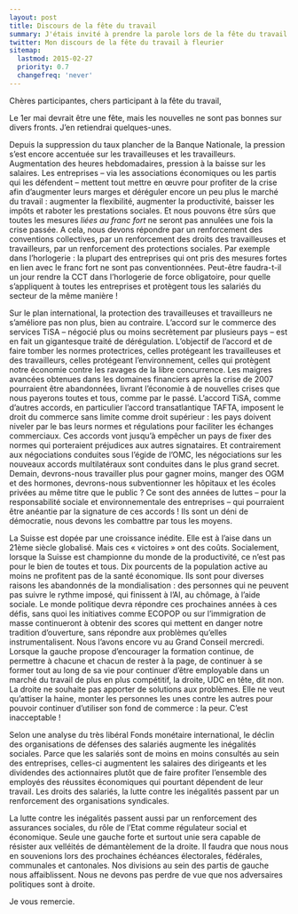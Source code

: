 ```yaml
---
layout: post
title: Discours de la fête du travail
summary: J'étais invité à prendre la parole lors de la fête du travail à Fleurier. Merci aux vallonniers pour l'accueil et la paella!
twitter: Mon discours de la fête du travail à fleurier
sitemap:
  lastmod: 2015-02-27
  priority: 0.7
  changefreq: 'never'
---
```


Chères participantes, chers participant à la fête du travail,

Le 1er mai devrait être une fête, mais les nouvelles ne sont pas bonnes sur divers fronts. J’en retiendrai quelques-unes.

Depuis la suppression du taux plancher de la Banque Nationale, la pression s’est encore accentuée sur les travailleuses et les travailleurs. Augmentation des heures hebdomadaires, pression à la baisse sur les salaires. 
Les entreprises – via les associations économiques ou les partis qui les défendent – mettent tout mettre en œuvre pour profiter de la crise afin d’augmenter leurs marges et déréguler encore un peu plus le marché du 
travail : augmenter la flexibilité, augmenter la productivité, baisser les impôts et raboter les prestations sociales. Et nous pouvons être sûrs que toutes les mesures *liées au franc fort* ne seront pas 
annulées une fois la crise passée. A cela, nous devons répondre par un renforcement des conventions collectives, par un renforcement des droits des travailleuses et travailleurs, par un renforcement des protections sociales. 
Par exemple dans l’horlogerie : la plupart des entreprises qui ont pris des mesures fortes en lien avec le franc fort ne sont pas conventionnées. Peut-être faudra-t-il un jour rendre la CCT dans l’horlogerie de force obligatoire, 
pour quelle s’appliquent à toutes les entreprises et protègent tous les salariés du secteur de la même manière !

Sur le plan international, la protection des travailleuses et travailleurs ne s’améliore pas non plus, bien au contraire. L’accord sur le commerce des services TiSA – négocié plus ou moins secrètement par 
plusieurs pays – est en fait un gigantesque traité de dérégulation. L’objectif de l’accord et de faire tomber les normes protectrices, celles protégeant les travailleuses et des travailleurs, celles protégeant 
l’environnement, celles qui protègent notre économie contre les ravages de la libre concurrence. Les maigres avancées obtenues dans les domaines financiers après la crise de 2007 pourraient être abandonnées, livrant 
l’économie à de nouvelles crises que nous payerons toutes et tous, comme par le passé. L’accord TiSA, comme d’autres accords, en particulier l’accord transatlantique TAFTA, imposent le droit du commerce sans limite comme 
droit supérieur : les pays doivent niveler par le bas leurs normes et régulations pour faciliter les échanges commerciaux. Ces accords vont jusqu’à empêcher un pays de fixer des normes qui porteraient préjudices aux 
autres signataires. Et contrairement aux négociations conduites sous l’égide de l’OMC, les négociations sur les nouveaux accords multilatéraux sont conduites dans le plus grand secret. Demain, devrons-nous travailler 
plus pour gagner moins, manger des OGM et des hormones, devrons-nous subventionner les hôpitaux et les écoles privées au même titre que le public ? Ce sont des années de luttes – pour la responsabilité sociale et 
environnementale des entreprises – qui pourraient être anéantie par la signature de ces accords ! Ils sont un déni de démocratie, nous devons les combattre par tous les moyens.

La Suisse est dopée par une croissance inédite. Elle est à l’aise dans un 21ème siècle globalisé. Mais ces « victoires » ont des coûts. Socialement, lorsque la Suisse est championne du monde de la productivité, 
ce n’est pas pour le bien de toutes et tous. Dix pourcents de la population active au moins ne profitent pas de la santé économique. Ils sont pour diverses raisons les abandonnés de la mondialisation : des personnes 
qui ne peuvent pas suivre le rythme imposé, qui finissent à l’AI, au chômage, à l’aide sociale. Le monde politique devra répondre ces prochaines années à ces défis, sans quoi les initiatives comme ECOPOP ou sur 
l’immigration de masse continueront à obtenir des scores qui mettent en danger notre tradition d’ouverture, sans répondre aux problèmes qu’elles instrumentalisent. Nous l’avons encore vu au Grand Conseil mercredi. 
Lorsque la gauche propose d’encourager la formation continue, de permettre à chacune et chacun de rester à la page, de continuer à se former tout au long de sa vie pour continuer d’être employable dans un marché 
du travail de plus en plus compétitif, la droite, UDC en tête, dit non. La droite ne souhaite pas apporter de solutions aux problèmes. Elle ne veut qu’attiser la haine, monter les personnes les unes contre les autres pour 
pouvoir continuer d’utiliser son fond de commerce : la peur. C’est inacceptable ! 

Selon une analyse du très libéral Fonds monétaire international, le déclin des organisations de défenses des salariés augmente les inégalités sociales. Parce que les salariés sont de moins en moins consultés au sein des 
entreprises, celles-ci augmentent les salaires des dirigeants et les dividendes des actionnaires plutôt que de faire profiter l’ensemble des employés des réussites économiques qui pourtant dépendent de leur travail. 
Les droits des salariés, la lutte contre les inégalités passent par un renforcement des organisations syndicales.

La lutte contre les inégalités passent aussi par un renforcement des assurances sociales, du rôle de l’Etat comme régulateur social et économique. Seule une gauche forte et surtout unie sera capable de résister aux velléités 
de démantèlement de la droite. Il faudra que nous nous en souvenions lors des prochaines échéances électorales, fédérales, communales et cantonales. Nos divisions au sein des partis de gauche nous affaiblissent. 
Nous ne devons pas perdre de vue que nos adversaires politiques sont à droite.

Je vous remercie.
